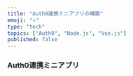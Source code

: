 ```yaml
---
title: "Auth0連携ミニアプリの構築"
emoji: "⭐"
type: "tech"
topics: ["Auth0", "Node.js", "Vue.js"]
published: false
---
```


### Auth0連携ミニアプリ
